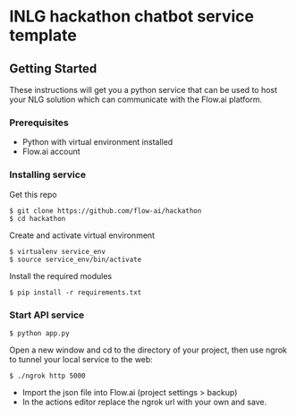 # INLG hackathon chatbot service template



## Getting Started

These instructions will get you a python service that can be used to host your NLG solution which can communicate with the Flow.ai platform.

### Prerequisites

* Python with virtual environment installed
* Flow.ai account


### Installing service

Get this repo

```
$ git clone https://github.com/flow-ai/hackathon
$ cd hackathon
```

Create and activate virtual environment

```
$ virtualenv service_env
$ source service_env/bin/activate
```

Install the required modules
```
$ pip install -r requirements.txt
```


### Start API service
```
$ python app.py
```

Open a new window and cd to the directory of your project, then use ngrok to tunnel your local service to the web:

```
$ ./ngrok http 5000
```
* Import the json file into Flow.ai (project settings > backup)
* In the actions editor replace the ngrok url with your own and save.

